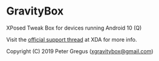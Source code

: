 GravityBox
==========

XPosed Tweak Box for devices running Android 10 (Q)

Visit the [official support thread](http://forum.xda-developers.com/showthread.php?t=3974497) at XDA for more info.

Copyright (C) 2019 Peter Gregus (xgravitybox@gmail.com)
